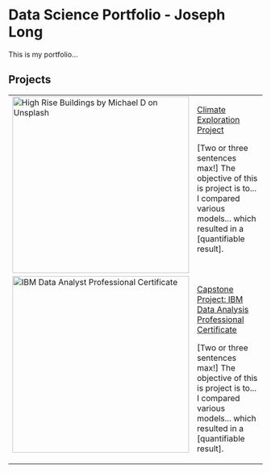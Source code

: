 <h1>Data Science Portfolio - Joseph Long</h1>
<p></p>This is my portfolio...</p>

<h2>Projects</h2>
<table>
  <tr>
    <td valign="top">
      <img src="https://github.com/jos-long/Portfolio/blob/main/michael-d-2cDIzRnVq0Q-unsplash_2018.jpg" width="350" alt="High Rise Buildings by Michael D on Unsplash">
    </td>
    <td valign="top">
      <p><a href="https://github.com/jos-long/Climate-Exploration-Project">Climate Exploration Project</a></p>
      <p>[Two or three sentences max!] The objective of this is project is to... I compared various models... which resulted in a [quantifiable result].</p>
    </td>
  </tr>
  <tr>
    <td valign="top">
      <img src="https://github.com/jos-long/Portfolio/blob/main/imb_data_an_pro_cert.jpg" width="350" alt="IBM Data Analyst Professional Certificate">
    </td>
    <td valign="top">
      <p><a href="https://github.com/jos-long/Portfolio/blob/main/imb_data_an_cert_capstone_story.pdf">Capstone Project: IBM Data Analysis Professional Certificate</a></p>
      <p>[Two or three sentences max!] The objective of this is project is to... I compared various models... which resulted in a [quantifiable result].</p>
    </td>
  </tr>
</table>  

<!--
Photo by <a href="https://unsplash.com/@alienaperture?utm_content=creditCopyText&utm_medium=referral&utm_source=unsplash">Michael D</a> on <a href="https://unsplash.com/photos/high-rise-buildings-2cDIzRnVq0Q?utm_content=creditCopyText&utm_medium=referral&utm_source=unsplash">Unsplash</a>
-->

</table>
